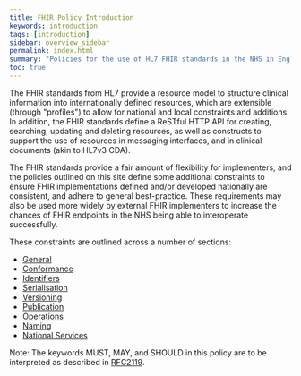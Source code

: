 ```yaml
---
title: FHIR Policy Introduction
keywords: introduction
tags: [introduction]
sidebar: overview_sidebar
permalink: index.html
summary: "Policies for the use of HL7 FHIR standards in the NHS in England"
toc: true
---
```


The FHIR standards from HL7 provide a resource model to structure clinical information into internationally defined resources, which are extensible (through "profiles") to allow for national and local constraints and additions. In addition, the FHIR standards define a ReSTful HTTP API for creating, searching, updating and deleting resources, as well as constructs to support the use of resources in messaging interfaces, and in clinical documents (akin to HL7v3 CDA).

The FHIR standards provide a fair amount of flexibility for implementers, and the policies outlined on this site define some additional constraints to ensure FHIR implementations defined and/or developed nationally are consistent, and adhere to general best-practice. These requirements may also be used more widely by external FHIR implementers to increase the chances of FHIR endpoints in the NHS being able to interoperate successfully.

These constraints are outlined across a number of sections:

* [General](general.html)
* [Conformance](conformance.html)
* [Identifiers](identifiers.html)
* [Serialisation](serialisation.html)
* [Versioning](versioning.html)
* [Publication](publication.html)
* [Operations](operations.html)
* [Naming](naming.html)
* [National Services](national-services.html)

Note: The keywords MUST, MAY, and SHOULD in this policy are to be interpreted as described in [RFC2119](https://www.ietf.org/rfc/rfc2119.txt).
